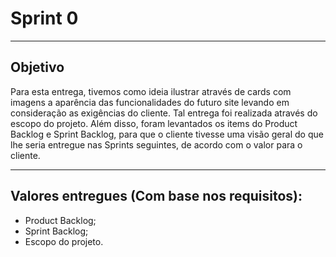 # Sprint 0 
------------------------------------------------------------------------------------------------------------------------------

## Objetivo
Para esta entrega, tivemos como ideia ilustrar através de cards com imagens a aparência das funcionalidades do futuro site levando em consideração as exigências do cliente. Tal entrega foi realizada através do escopo do projeto. Além disso, foram levantados os items do Product Backlog e Sprint Backlog, para que o cliente tivesse uma visão geral do que lhe seria entregue nas Sprints seguintes, de acordo com o valor para o cliente. 


------------------------------------------------------------------------------------------------------------------------------
## Valores entregues (Com base nos requisitos):

- Product Backlog;
- Sprint Backlog;
-	Escopo do projeto.



